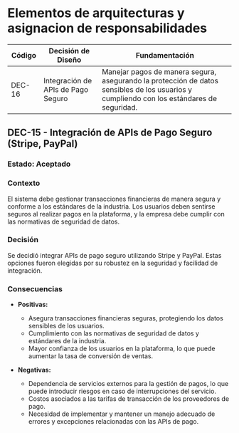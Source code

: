 # Elementos de arquitecturas y asignacion de responsabilidades

| Código | Decisión de Diseño                                      | Fundamentación                                                                                                                              |
|--------|---------------------------------------------------------|--------------------------------------------------------------------------------------------------------------------------------------------|
| DEC-16 | Integración de APIs de Pago Seguro    | Manejar pagos de manera segura, asegurando la protección de datos sensibles de los usuarios y cumpliendo con los estándares de seguridad.   |



## DEC-15 - Integración de APIs de Pago Seguro (Stripe, PayPal)

### Estado: Aceptado

### Contexto
El sistema debe gestionar transacciones financieras de manera segura y conforme a los estándares de la industria. Los usuarios deben sentirse seguros al realizar pagos en la plataforma, y la empresa debe cumplir con las normativas de seguridad de datos.

### Decisión
Se decidió integrar APIs de pago seguro utilizando Stripe y PayPal. Estas opciones fueron elegidas por su robustez en la seguridad y facilidad de integración.

### Consecuencias

- **Positivas:**
  - Asegura transacciones financieras seguras, protegiendo los datos sensibles de los usuarios.
  - Cumplimiento con las normativas de seguridad de datos y estándares de la industria.
  - Mayor confianza de los usuarios en la plataforma, lo que puede aumentar la tasa de conversión de ventas.

- **Negativas:**
  - Dependencia de servicios externos para la gestión de pagos, lo que puede introducir riesgos en caso de interrupciones del servicio.
  - Costos asociados a las tarifas de transacción de los proveedores de pago.
  - Necesidad de implementar y mantener un manejo adecuado de errores y excepciones relacionadas con las APIs de pago.




